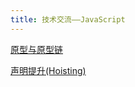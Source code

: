 ```yaml
---
title: 技术交流——JavaScript
---
```


[原型与原型链](/guide/technical-docs/JavaScript/原型与原型链)

[声明提升(Hoisting)](/guide/technical-docs/JavaScript/声明提升(Hoisting))